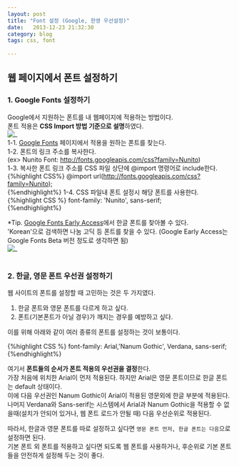 ```yaml
---
layout: post
title: "Font 설정 (Google, 한영 우선설정)"
date:   2013-12-23 21:32:30
category: blog  
tags: css, font  
  
---
```


## 웹 페이지에서 폰트 설정하기    

### 1. Google Fonts 설정하기  
Google에서 지원하는 폰트를 내 웹페이지에 적용하는 방법이다.  
폰트 적용은 **CSS Import 방법 기준으로 설명**하였다.  
![_](http://xthy.github.io/img/font1.png)   
1-1. [Google Fonts](http://www.google.com/fonts) 페이지에서 적용을 원하는 폰트를 찾는다.  
1-2. 폰트의 링크 주소를 복사한다.  
(ex> Nunito Font: http://fonts.googleapis.com/css?family=Nunito)  
1-3. 복사한 폰트 링크 주소를 CSS 파일 상단에 @import 명령어로 include한다.  
{%highlight CSS%}
@import url(http://fonts.googleapis.com/css?family=Nunito);   
{%endhighlight%}
1-4. CSS 파일내 폰트 설정시 해당 폰트를 사용한다.  
{%highlight CSS %}
font-family: 'Nunito', sans-serif;   
{%endhighlight%}

*Tip. [Google Fonts Early Access](http://www.google.com/fonts/earlyaccess)에서 한글 폰트를 찾아볼 수 있다.  
'Korean'으로 검색하면 나눔 고딕 등 폰트를 찾을 수 있다. (Google Early Access는 Google Fonts Beta 버전 정도로 생각하면 됨)  
![_](http://xthy.github.io/img/font2.png)    
<br />

### 2. 한글, 영문 폰트 우선권 설정하기  
웹 사이트의 폰트를 설정할 때 고민하는 것은 두 가지였다.    

1. 한글 폰트와 영문 폰트를 다르게 하고 싶다.
2. 폰트(기본폰트가 아닐 경우)가 깨지는 경우를 예방하고 싶다.

이를 위해 아래와 같이 여러 종류의 폰트를 설정하는 것이 보통이다.

{%highlight CSS %}
font-family: Arial,'Nanum Gothic', Verdana, sans-serif;
{%endhighlight%}
  
여기서 **폰트들의 순서가 폰트 적용의 우선권을 결정**한다.  
가장 처음에 위치한 Arial이 먼저 적용된다. 하지만 Arial은 영문 폰트이므로 한글 폰트는 default 상태이다.  
이에 다음 우선권인 Nanum Gothic이 Arial이 적용된 영문외에 한글 부분에 적용된다.  
나머지 Verdana와 Sans-serif는 시스템에서 Arial과 Nanum Gothic을 적용할 수 없을때(설치가 안되어 있거나, 웹 폰트 로드가 안될 때) 다음 우선순위로 적용된다.

따라서, 한글과 영문 폰트를 따로 설정하고 싶다면 `영문 폰트 먼저, 한글 폰트는 다음`으로 설정하면 된다.  
기본 폰트 외 폰트를 적용하고 싶다면 되도록 웹 폰트를 사용하거나, 후순위로 기본 폰트들을 안전하게 설정해 두는 것이 좋다.  
